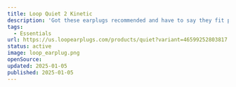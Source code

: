 ```yaml
---
title: Loop Quiet 2 Kinetic
description: 'Got these earplugs recommended and have to say they fit perfectly, they dont fall out. I also love the little case so I can just throw them in my backback.'
tags:
  - Essentials
url: https://us.loopearplugs.com/products/quiet?variant=46599252803817
status: active
image: loop_earplug.png
openSource:
updated: 2025-01-05
published: 2025-01-05
---
```

